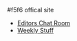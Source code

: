 #f5f6 offical site

* [Editors Chat Room](https://gitter.im/f5f6)
* [Weekly Stuff](https://github.com/f5f6/f5f6.github.io/wiki/WeeklyDraft)
